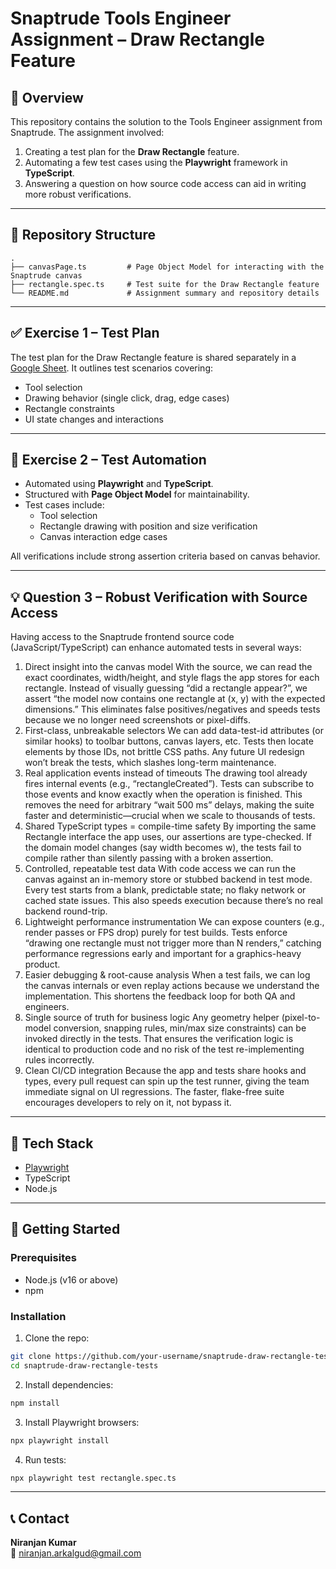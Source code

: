 # Snaptrude Tools Engineer Assignment – Draw Rectangle Feature

## 👋 Overview

This repository contains the solution to the Tools Engineer assignment from Snaptrude. The assignment involved:

1. Creating a test plan for the **Draw Rectangle** feature.
2. Automating a few test cases using the **Playwright** framework in **TypeScript**.
3. Answering a question on how source code access can aid in writing more robust verifications.

---

## 📁 Repository Structure

```
.
├── canvasPage.ts         # Page Object Model for interacting with the Snaptrude canvas
├── rectangle.spec.ts     # Test suite for the Draw Rectangle feature
└── README.md             # Assignment summary and repository details
```

---

## ✅ Exercise 1 – Test Plan

The test plan for the Draw Rectangle feature is shared separately in a [Google Sheet](). It outlines test scenarios covering:

- Tool selection
- Drawing behavior (single click, drag, edge cases)
- Rectangle constraints
- UI state changes and interactions

---

## 🤖 Exercise 2 – Test Automation

- Automated using **Playwright** and **TypeScript**.
- Structured with **Page Object Model** for maintainability.
- Test cases include:
  - Tool selection
  - Rectangle drawing with position and size verification
  - Canvas interaction edge cases

All verifications include strong assertion criteria based on canvas behavior.

---

## 💡 Question 3 – Robust Verification with Source Access

Having access to the Snaptrude frontend source code (JavaScript/TypeScript) can enhance automated tests in several ways:

1. Direct insight into the canvas model
With the source, we can read the exact coordinates, width/height, and style flags the app stores for each rectangle.
Instead of visually guessing “did a rectangle appear?”, we assert “the model now contains one rectangle at (x, y) with the expected dimensions.”
This eliminates false positives/negatives and speeds tests because we no longer need screenshots or pixel-diffs.
2. First-class, unbreakable selectors
We can add data-test-id attributes (or similar hooks) to toolbar buttons, canvas layers, etc.
Tests then locate elements by those IDs, not brittle CSS paths.
Any future UI redesign won’t break the tests, which slashes long-term maintenance.
3. Real application events instead of timeouts
The drawing tool already fires internal events (e.g., “rectangleCreated”).
Tests can subscribe to those events and know exactly when the operation is finished.
This removes the need for arbitrary “wait 500 ms” delays, making the suite faster and deterministic—crucial when we scale to thousands of tests.
4. Shared TypeScript types = compile-time safety
By importing the same Rectangle interface the app uses, our assertions are type-checked.
If the domain model changes (say width becomes w), the tests fail to compile rather than silently passing with a broken assertion.
5. Controlled, repeatable test data
With code access we can run the canvas against an in-memory store or stubbed backend in test mode.
Every test starts from a blank, predictable state; no flaky network or cached state issues.
This also speeds execution because there’s no real backend round-trip.
6. Lightweight performance instrumentation
We can expose counters (e.g., render passes or FPS drop) purely for test builds.
Tests enforce “drawing one rectangle must not trigger more than N renders,” catching performance regressions early and important for a graphics-heavy product.
7. Easier debugging & root-cause analysis
When a test fails, we can log the canvas internals or even replay actions because we understand the implementation.
This shortens the feedback loop for both QA and engineers.
8. Single source of truth for business logic
Any geometry helper (pixel-to-model conversion, snapping rules, min/max size constraints) can be invoked directly in the tests.
That ensures the verification logic is identical to production code and no risk of the test re-implementing rules incorrectly.
9. Clean CI/CD integration
Because the app and tests share hooks and types, every pull request can spin up the test runner, giving the team immediate signal on UI regressions.
The faster, flake-free suite encourages developers to rely on it, not bypass it.

---

## 🧪 Tech Stack

- [Playwright](https://playwright.dev/)
- TypeScript
- Node.js

---

## 🚀 Getting Started

### Prerequisites

- Node.js (v16 or above)
- npm

### Installation

1. Clone the repo:

```bash
git clone https://github.com/your-username/snaptrude-draw-rectangle-tests.git
cd snaptrude-draw-rectangle-tests
```

2. Install dependencies:

```bash
npm install
```

3. Install Playwright browsers:

```bash
npx playwright install
```

4. Run tests:

```bash
npx playwright test rectangle.spec.ts
```

---

## 📞 Contact

**Niranjan Kumar**  
📧 niranjan.arkalgud@gmail.com  

